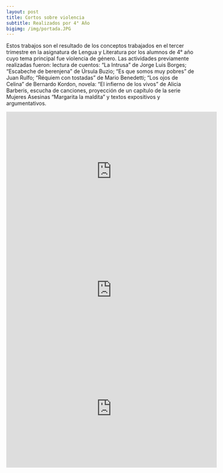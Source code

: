 ```yaml
---
layout: post
title: Cortos sobre violencia
subtitle: Realizados por 4° Año
bigimg: /img/portada.JPG
---
```


Estos trabajos son el resultado de los conceptos trabajados en el tercer trimestre en la asignatura de Lengua y Literatura por los alumnos de 4° año cuyo tema principal fue violencia de género. Las actividades previamente realizadas fueron: lectura de cuentos: “La Intrusa” de Jorge Luis Borges; “Escabeche de berenjena” de Úrsula Buzio; “Es que somos muy pobres” de Juan Rulfo; “Réquiem con tostadas” de Mario Benedetti; “Los ojos de Celina” de Bernardo Kordon, novela: “El infierno de los vivos” de Alicia Barberis, escucha de canciones, proyección de un capítulo de la serie Mujeres Asesinas “Margarita la maldita” y textos expositivos y argumentativos.

<center><iframe width="560" height="315" src="https://www.youtube.com/embed/t6QKqvSyWXk" frameborder="0" allowfullscreen></iframe></center>
<center><iframe width="560" height="315" src="https://www.youtube.com/embed/HHV6hSQbICw" frameborder="0" allowfullscreen></iframe></center>
<center><iframe width="560" height="315" src="https://www.youtube.com/embed/h7MxXoSG_i0" frameborder="0" allowfullscreen></iframe></center>